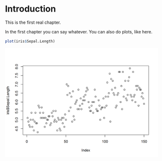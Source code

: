 # Introduction

This is the first real chapter.

In the first chapter you can say whatever.
You can also do plots, like here.


```r
plot(iris$Sepal.Length)
```

<img src="01-Introduction_files/figure-html/unnamed-chunk-1-1.png" width="672" />

